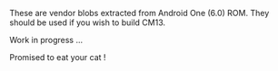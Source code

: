 These are vendor blobs extracted from Android One (6.0) ROM.
They should be used if you wish to build CM13.


Work in progress ...

Promised to eat your cat !
